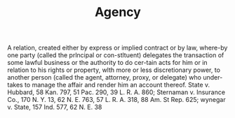 ---
title: Agency
permalink: "/definitions/agency.html"
body: A relation, created either by express or implied contract or by law, where-by
  one party (called the prlncipal or con-stltuent) delegates the transaction of some
  lawful business or the authority to do cer-tain acts for him or in relation to his
  rights or property, wlth more or less discretionary power, to another person (called
  the agent, attorney, proxy, or delegate) who under-takes to manage the affair and
  render him an account thereof. State v. Hubbard, 58 Kan. 797, 51 Pac. 290, 39 L.
  R. A. 860; Sternaman v. Insurance Co., 170 N. Y. 13, 62 N. E. 763, 57 L. R. A. 318,
  88 Am. St Rep. 625; wynegar v. State, 157 Ind. 577, 62 N. E. 38
published_at: '2018-07-07'
layout: post
---